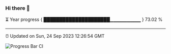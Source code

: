 ### Hi there 👋

⏳ Year progress { █████████████████████▁▁▁▁▁▁▁▁▁ } 73.02 %

---

⏰ Updated on Sun, 24 Sep 2023 12:26:54 GMT

![Progress Bar CI](https://github.com/liununu/liununu/workflows/Progress%20Bar%20CI/badge.svg)
